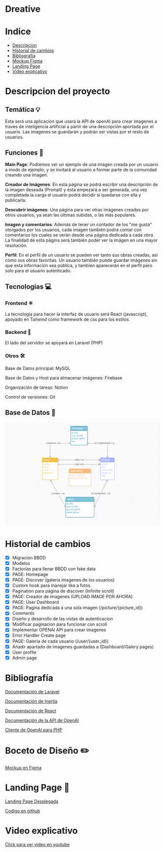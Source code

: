 # Dreative 

# Indice

- [Descripcion](#description)
- [Historial de cambios](#history)
- [Bibliografía](#bibliografy)
- [Mockup Figma](#mockup)
- [Landing Page](#landing)
- [Video explicativo](#video)

<a name="description" ></a>

# Descripcion del proyecto

## Temática 💡

Esta será una aplicacion que usará la API de openAI para crear imagenes a traves de inteligencia artificial a partir de una descripción aportada por el usuario. Las imágenes se guardarán y podrán ser vistas por el resto de usuarios. 

## Funciones 🚀

**Main Page**: Podremos ver un ejemplo de una imagen creada por un usuario a modo de ejemplo, y se invitará al usuario a formar parte de la comunidad creando una imagen.

**Creador de Imágenes**: En esta página se podrá escribir una descripción de la imagen deseada (Prompt) y ésta empezará a ser generada, una vez completada la carga el usuario podrá decidir si quedarse con ella y publicarla.

**Descubrir imágenes**: Una página para ver otras imágenes creadas por otros usuarios, ya sean las últimas subidas, o las más populares.

**Imagen y comentarios**: Además de tener un contador de los "me gusta" otorgados por los usuarios, cada imagen también podrá contar con comentarios los cuales se verán desde una página dedicada a cada obra. La finalidad de esta página será también poder ver la imágen en una mayor resolución.

**Perfil**: En el perfil de un usuario se pueden ver tanto sus obras creadas, así como sus obras favoritas. Un usuario también puede guardar imágenes sin que esta información sea pública, y también aparecerán en el perfil pero solo para el usuario autenticado.

## Tecnologías 💻

### Frontend ⚛️

La tecnología para hacer la interfaz de usuario será React (javascript), apoyado en Tailwind como framework de css para los estilos.

### Backend 📡

El lado del servidor se apoyará en Laravel (PHP) 

### Otros 🛠️

Base de Datos principal: MySQL 

Base de Datos y Host para almacenar imágenes: Firebase

Organización de tareas: Notion

Control de versiones: Git

## Base de Datos 💾

<img src="https://github.com/Julianmenav/stuff/blob/main/laravelProject/diagrama_bbdd.png?raw=true">


<a name="history" ></a>

# Historial de cambios

- [X] Migracion BBDD
- [X] Modelos
- [X] Factorías para llenar BBDD con fake data
- [X] PAGE: Homepage
- [X] PAGE: Discover (galeria imagenes de los usuarios)
- [X] Custom hook para manejar like a fotos
- [X] Pagination para página de discover (Infinite scroll)
- [X] PAGE: Creador de imagenes (UPLOAD IMAGE POR AHORA)
- [X] PAGE: User Dashboard 
- [X] PAGE: Pagina dedicada a una sola imagen (/picture/{picture_id})
- [X] Comments
- [X] Diseño y desarrollo de las vistas de autenticacion
- [X] Modificar paginacion para funcionar con scroll
- [X] Implementar OPENAI API para crear imagenes
- [X] Error Handler Create page
- [X] PAGE: Galeria de cada usuario (/user/{user_id})
- [X] Añadir apartado de imagenes guardadas a (Dashboard/Galery pages)
- [X] User profile
- [X] Admin page

<a name="bibliografy" ></a>

# Bibliografía

[Documentación de Laravel](https://laravel.com/docs/9.x)

[Documentación de Inertia](https://inertiajs.com/)

[Documentación de React](https://react.dev/)

[Documentación de la API de OpenAI](https://platform.openai.com/docs/guides/images)

[Cliente de OpenAI para PHP](https://github.com/openai-php/client#images-resource)

<a name="mockup"></a>

# Boceto de Diseño ✏️

[Mockup en Figma](https://www.figma.com/file/G5RZLgNNFuACQYsCFq4hgZ/01-Desktop%26Mobile-JulianMena?node-id=0%3A1&t=gk5DSPZuXSesguvR-1)

<a name="landing"></a>

# Landing Page 🚀

[Landing Page Desplegada](https://julianmenav.github.io/landing-page-dreative/)

[Codigo en github](https://github.com/Julianmenav/landing-page-dreative)

<a name="video"></a>

# Video explicativo

[Click para ver video en youtube](https://youtu.be/lrpSdo49GU8)

